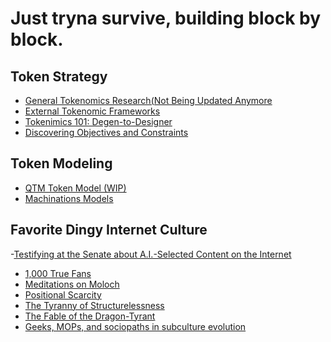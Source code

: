 # Just tryna survive, building block by block.


## Token Strategy

- [General Tokenomics Research(Not Being Updated Anymore]( [url] (https://docs.google.com/document/d/1dJ1xEBnj2ZRp2CvxpsUOuZY27Vb28ixdMGlf7GmxAPM/edit)) 
- [External Tokenomic Frameworks]( [url] (https://docs.google.com/document/d/1qGi-FgZZ4x1E3HFKaGlnqHz4cqeP62mQ8WYZQSHnXek/edit?usp=sharing))
- [Tokenimics 101: Degen-to-Designer]( [url] (https://docs.google.com/presentation/d/1xgtN2z9drbYBpiHQNHojWqvoIfjYv5Tl1XmNqAd8Cpk/edit#slide=id.g15ad51abbab_0_9))
- [Discovering Objectives and Constraints]( [url] (https://app.mural.co/t/bankless6674/m/bankless6674/1680471118240/903ae765141a631b4e0026dba2fa3aaacbf73844?sender=uee8cd8a37f45eca0663a0263))
  

## Token Modeling

- [QTM Token Model (WIP)]( [url] (https://github.com/BlockBoy32/QTM-Interface)) 
- [Machinations Models]( [url] (https://machinations.io/community/blockboy3214/profile)) 


## Favorite Dingy Internet Culture

-[Testifying at the Senate about A.I.-Selected Content on the Internet]([url](https://writings.stephenwolfram.com/2019/06/testifying-at-the-senate-about-a-i-selected-content-on-the-internet/))
- [1,000 True Fans]([url](https://kk.org/thetechnium/1000-true-fans/))
- [Meditations on Moloch]([url](https://slatestarcodex.com/2014/07/30/meditations-on-moloch/))
- [Positional Scarcity]([url](https://alexdanco.com/2019/09/07/positional-scarcity/))
- [The Tyranny of Structurelessness]([url](https://www.jofreeman.com/joreen/tyranny.htm))
- [The Fable of the Dragon-Tyrant]([url](https://nickbostrom.com/fable/dragon))
- [Geeks, MOPs, and sociopaths in subculture evolution]([url](https://meaningness.com/geeks-mops-sociopaths)https://meaningness.com/geeks-mops-sociopaths)
